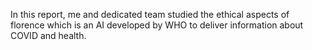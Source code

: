 In this report, me and dedicated team studied the ethical aspects of florence which is an AI developed by WHO to deliver information about COVID and health.
